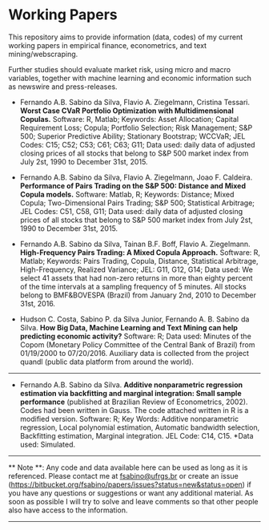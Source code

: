Working Papers
==============

This repository aims to provide information (data, codes) of my current working papers in empirical finance, econometrics, and text mining/webscraping. 

Further studies should evaluate market risk, using micro and macro variables, together with machine learning and economic information such as newswire and press-releases. 

* Fernando A.B. Sabino da Silva, Flavio A. Ziegelmann, Cristina Tessari. **Worst Case CVaR Portfolio Optimization with Multidimensional
Copulas.**
Software: R, Matlab;
Keywords: Asset Allocation; Capital Requirement Loss; Copula; Portfolio Selection; Risk Management; S&P 500; Superior Predictive Ability; Stationary Bootstrap; WCCVaR; 
JEL Codes: C15; C52; C53; C61; C63; G11;
Data used: daily data of adjusted closing prices of all stocks that belong to S&P 500 market index from July 2st, 1990 to December 31st, 2015.

* Fernando A.B. Sabino da Silva, Flavio A. Ziegelmann, Joao F. Caldeira. **Performance of Pairs Trading on the S&P 500: Distance and Mixed
Copula models.**
Software: Matlab, R;
Keywords: Distance; Mixed Copula; Two-Dimensional Pairs Trading; S&P 500; Statistical Arbitrage;
JEL Codes: C51, C58, G11;
Data used: daily data of adjusted closing prices of all stocks that belong to S&P 500 market index from July 2st, 1990 to December 31st, 2015.

* Fernando A.B. Sabino da Silva, Tainan B.F. Boff, Flavio A. Ziegelmann. **High-Frequency Pairs Trading: A Mixed Copula Approach.** 
Software: R, Matlab;
Keywords: Pairs Trading, Copula, Distance, Statistical Arbitrage, High-Frequency, Realized Variance;
JEL: G11, G12, G14;
Data used: We select 41 assets that had non-zero returns in more than eighty percent of the time intervals at a sampling frequency of 5 minutes. All stocks belong to BMF&BOVESPA (Brazil) from January 2nd, 2010 to December 31st, 2016.

* Hudson C. Costa, Sabino P. da Silva Junior, Fernando A. B. Sabino da Silva. **How Big Data, Machine Learning and Text Mining can help predicting economic activity?**
Software: R;
Data used: Minutes of the Copom (Monetary Policy Committee of the Central Bank of Brazil) from 01/19/2000 to 07/20/2016. Auxiliary data is collected from the project quandl (public data platform from around the world).
------------------------------------------------------------------------------------------------------------------------------------------------------------------------------------------------------------------------
* Fernando A.B. Sabino da Silva. **Additive nonparametric regression estimation via backfitting
and marginal integration: Small sample performance** (published at Brazilian Review of Econometrics, 2002). Codes had been written in Gauss. The code attached written in R is a modified version.
Software: R;
Key Words: Additive nonparametric regression, Local polynomial estimation, Automatic bandwidth selection, Backfitting estimation, Marginal integration.
JEL Code: C14, C15.
*Data used: Simulated.



---
** Note **: Any code and data available here can be used as long as it is referenced. Please contact me at fsabino@ufrgs.br or create an issue (https://bitbucket.org/fsabino/papers/issues?status=new&status=open) if you have any questions or suggestions or want any additional material. As soon as possible I will try to solve and leave comments so that other people also have access to the information.

---